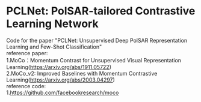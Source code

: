 # PCLNet: PolSAR-tailored Contrastive Learning Network
Code for the paper "PCLNet: Unsupervised Deep PolSAR Representation Learning and Few-Shot Classification"  
reference paper:  
1.MoCo：Momentum Contrast for Unsupervised Visual Representation Learning(https://arxiv.org/abs/1911.05722)  
2.MoCo_v2: Improved Baselines with Momentum Contrastive Learning(https://arxiv.org/abs/2003.04297)  
reference code:  
1.https://github.com/facebookresearch/moco

